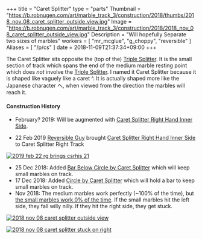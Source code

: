 +++
title = "Caret Splitter"
type = "parts"
Thumbnail = "https://b.robnugen.com/art/marble_track_3/construction/2018/thumbs/2018_nov_08_caret_splitter_outside_view.jpg"
Image = "https://b.robnugen.com/art/marble_track_3/construction/2018/2018_nov_08_caret_splitter_outside_view.jpg"
Description = "Will hopefully Separate two sizes of marbles"
workers = [
    "mr_mcglue",
    "g_choppy",
    "reversible"
]
Aliases = [
    "/p/cs"
]
date = 2018-11-09T21:37:34+09:00
+++

The Caret Splitter sits opposite the (top of the) [Triple Splitter](/parts/triple_splitter/).  It is the small section of track which spans the end of the medium marble resting point which does *not* involve the [Triple Splitter](/parts/triple_splitter/).  I named it Caret Splitter because it is shaped like vaguely like a caret ^.  It is actually shaped more like the Japanese character へ, when viewed from the direction the marbles will reach it.

#### Construction History

* February? 2019: Will be augmented with [Caret Splitter Right Hand Inner Side](/parts/caret-splitter-right-hand-inner-side/).

* 22 Feb 2019 [Reversible Guy](/workers/reversible/) brought [Caret Splitter Right Hand Inner Side](/parts/caret-splitter-right-hand-inner-side/) to Caret Splitter Right Track

[![2019 feb 22 rg brings csrhis 21](//b.robnugen.com/art/marble_track_3/track/parts/2019/thumbs/2019_feb_22_rg_brings_csrhis_21.jpg)](//b.robnugen.com/art/marble_track_3/track/parts/2019/2019_feb_22_rg_brings_csrhis_21.jpg)

* 25 Dec 2018: Added [Bar Below Circle by Caret Splitter](/parts/bar_below_circle_by_the_caret_splitter/) which will keep small marbles on track.
* 17 Dec 2018: Added [Circle by Caret Splitter](/parts/circle_by_the_caret_splitter/) which will hold a bar to keep small marbles on track.
* Nov 2018: The medium marbles work perfectly (~100% of the time), but [the small marbles work 0% of the time](/episode/2018/november/glued-two-more-toothpicks-on-lower-zig-zag/).  If the small marbles hit the left side, they fall willy nilly.  If they hit the right side, they get stuck.

[![2018 nov 08 caret splitter outside view](//b.robnugen.com/art/marble_track_3/construction/2018/thumbs/2018_nov_08_caret_splitter_top_view.jpg)](//b.robnugen.com/art/marble_track_3/construction/2018/2018_nov_08_caret_splitter_top_view.jpg)


[![2018 nov 08 caret splitter stuck on right](//b.robnugen.com/art/marble_track_3/construction/2018/thumbs/2018_nov_08_caret_splitter_stuck_on_right.jpg)](//b.robnugen.com/art/marble_track_3/construction/2018/2018_nov_08_caret_splitter_stuck_on_right.jpg)
